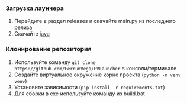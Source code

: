 ### Загрузка лаунчера
1. Перейдите в раздел releases и скачайте main.py из последнего релиза
2. Скачайте [java](https://adoptium.net/temurin/releases?version=17&os=any&arch=any)

### Клонирование репозитория
1. Используйте команду `git clone https://github.com/FerrumVega/FVLauncher` в консоли/терминале
2. Создайте виртуальное окружение корне проекта (`python -m venv venv`)
3. Установите зависимости (`pip install -r requirements.txt`)
4. Для сборки в exe используйте команду из build.bat